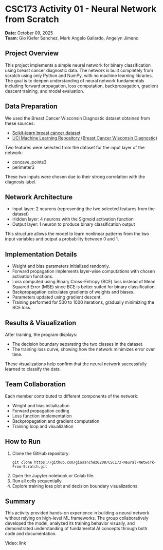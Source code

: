 # CSC173 Activity 01 - Neural Network from Scratch

**Date:** October 09, 2025  
**Team:** Gio Kiefer Sanchez, Mark Angelo Gallardo, Angelyn Jimeno

## Project Overview

This project implements a simple neural network for binary classification using breast cancer diagnostic data. The network is built completely from scratch using only Python and NumPy, with no machine learning libraries. The goal is to deepen understanding of neural network fundamentals including forward propagation, loss computation, backpropagation, gradient descent training, and model evaluation.

## Data Preparation

We used the Breast Cancer Wisconsin Diagnostic dataset obtained from these sources:
- [Scikit-learn breast cancer dataset](https://scikit-learn.org/stable/modules/generated/sklearn.datasets.load_breast_cancer.html)
- [UCI Machine Learning Repository (Breast Cancer Wisconsin Diagnostic)](https://archive.ics.uci.edu/dataset/17/breast+cancer+wisconsin+diagnostic)  

Two features were selected from the dataset for the input layer of the network:
- concave_points3
- perimeter3

These two inputs were chosen due to their strong correlation with the diagnosis label.

## Network Architecture

- Input layer: 2 neurons (representing the two selected features from the dataset)
- Hidden layer: 4 neurons with the Sigmoid activation function
- Output layer: 1 neuron to produce binary classification output

This structure allows the model to learn nonlinear patterns from the two input variables and output a probability between 0 and 1.

## Implementation Details

- Weight and bias parameters initialized randomly.
- Forward propagation implements layer-wise computations with chosen activation functions.
- Loss computed using Binary Cross-Entropy (BCE) loss instead of Mean Squared Error (MSE) since BCE is better suited for binary classification.
- Backpropagation calculates gradients of weights and biases.
- Parameters updated using gradient descent.
- Training performed for 500 to 1000 iterations, gradually minimizing the BCE loss.

## Results & Visualization

After training, the program displays:
- The decision boundary separating the two classes in the dataset.
- The training loss curve, showing how the network minimizes error over time.

These visualizations help confirm that the neural network successfully learned to classify the data.

## Team Collaboration

Each member contributed to different components of the network:
- Weight and bias initialization
- Forward propagation coding
- Loss function implementation
- Backpropagation and gradient computation
- Training loop and visualization

## How to Run

1. Clone the GitHub repository:
   ```
   git clone https://github.com/giosanchez0208/CSC173-Neural-Network-From-Scratch.git
   ```
2. Open the Jupyter notebook or Colab file.
3. Run all cells sequentially.
4. Explore training loss plot and decision boundary visualizations.

## Summary

This activity provided hands-on experience in building a neural network without relying on high-level ML frameworks. The group collaboratively developed the model, analyzed its training behavior visually, and demonstrated understanding of fundamental AI concepts through both code and documentation.

Video: link